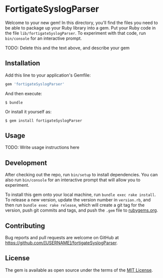 # FortigateSyslogParser

Welcome to your new gem! In this directory, you'll find the files you need to be able to package up your Ruby library into a gem. Put your Ruby code in the file `lib/fortigateSyslogParser`. To experiment with that code, run `bin/console` for an interactive prompt.

TODO: Delete this and the text above, and describe your gem

## Installation

Add this line to your application's Gemfile:

```ruby
gem 'fortigateSyslogParser'
```

And then execute:

    $ bundle

Or install it yourself as:

    $ gem install fortigateSyslogParser

## Usage

TODO: Write usage instructions here

## Development

After checking out the repo, run `bin/setup` to install dependencies. You can also run `bin/console` for an interactive prompt that will allow you to experiment.

To install this gem onto your local machine, run `bundle exec rake install`. To release a new version, update the version number in `version.rb`, and then run `bundle exec rake release`, which will create a git tag for the version, push git commits and tags, and push the `.gem` file to [rubygems.org](https://rubygems.org).

## Contributing

Bug reports and pull requests are welcome on GitHub at https://github.com/[USERNAME]/fortigateSyslogParser.

## License

The gem is available as open source under the terms of the [MIT License](https://opensource.org/licenses/MIT).
